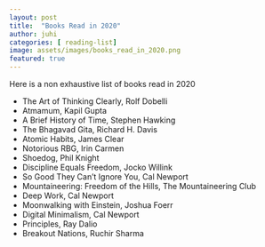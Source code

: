 ```yaml
---
layout: post
title:  "Books Read in 2020"
author: juhi
categories: [ reading-list]
image: assets/images/books_read_in_2020.png
featured: true
---
```


Here is a non exhaustive list of books read in 2020
*   The Art of Thinking Clearly, Rolf Dobelli
*   Atmamum, Kapil Gupta
*   A Brief History of Time, Stephen Hawking
*   The Bhagavad Gita, Richard H. Davis
*   Atomic Habits, James Clear
*   Notorious RBG, Irin Carmen
*   Shoedog, Phil Knight
*   Discipline Equals Freedom, Jocko Willink
*   So Good They Can’t Ignore You, Cal Newport
*   Mountaineering: Freedom of the Hills, The Mountaineering Club
*   Deep Work, Cal Newport
*   Moonwalking with Einstein, Joshua Foerr
*   Digital Minimalism, Cal Newport
*   Principles, Ray Dalio
*   Breakout Nations, Ruchir Sharma
